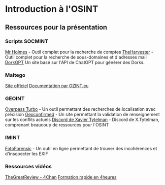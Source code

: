 # Introduction à l'OSINT
## Ressources pour la présentation

### Scripts SOCMINT

[Mr Holmes](https://github.com/Lucksi/Mr.Holmes) - Outil complet pour la recherche de comptes
[TheHarvester](https://github.com/laramies/theHarvester) - Outil complet pour la recherche de sous-domaines et d'adresses mail
[DorkGPT](https://dorkgpt.com/) Un site basé sur l'API de ChatGPT pour générer des Dorks.

### Maltego

[Site officiel](https://www.maltego.com/)
[Documentation par OZINT.eu](https://ozint.eu/content.cgi?cmd=peda-maltego)


### GEOINT

[Overpass Turbo](https://overpass-turbo.eu/) - Un outil permettant des recherches de localisation avec précision
[Geoconfirmed](https://geoconfirmed.org/) - Un site permettant la validation de renseignement sur les conflits actuels
[Discord de Xavier Tytelman](https://discord.gg/WTSTHwnhuS) - Discord de X.Tytelman, comprenant beaucoup de ressources pour l'OSINT

### IMINT

[FotoForensic](https://fotoforensics.com/) - Un outil en ligne permettant de trouver des incohérences et d'inscpecter les EXIF

### Ressources vidéos
[TheGreatReview - 4Chan](https://youtu.be/jDU1uywsoaM?si=sb5Imcc5bCTyfK3m)
[Formation rapide en 4heures](https://youtu.be/qwA6MmbeGNo?si=GV8x1vwXHJHToGzw)

